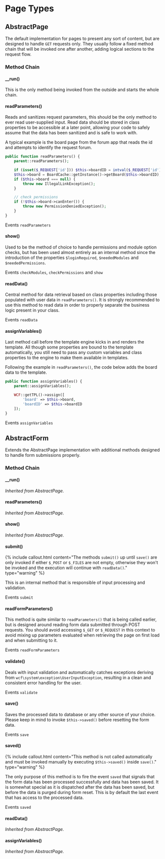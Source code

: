 # Page Types

## AbstractPage

The default implementation for pages to present any sort of content, but are designed to handle `GET` requests only. They usually follow a fixed method chain that will be invoked one after another, adding logical sections to the request flow.

### Method Chain

#### \__run()

This is the only method being invoked from the outside and starts the whole chain.

#### readParameters()

Reads and sanitizes request parameters, this should be the only method to ever read user-supplied input. Read data should be stored in class properties to be accessible at a later point, allowing your code to safely assume that the data has been sanitized and is safe to work with.

A typical example is the board page from the forum app that reads the id and attempts to identify the request forum.

```php
public function readParameters() {
	parent::readParameters();

	if (isset($_REQUEST['id'])) $this->boardID = intval($_REQUEST['id']);
	$this->board = BoardCache::getInstance()->getBoard($this->boardID);
	if ($this->board === null) {
		throw new IllegalLinkException();
	}

	// check permissions
	if (!$this->board->canEnter()) {
		throw new PermissionDeniedException();
	}
}
```

<span class="label label-info">Events</span> `readParameters`

#### show()

Used to be the method of choice to handle permissions and module option checks, but has been used almost entirely as an internal method since the introduction of the properties `$loginRequired`, `$neededModules` and `$neededPermissions`.

<span class="label label-info">Events</span> `checkModules`, `checkPermissions` and `show`

#### readData()

Central method for data retrieval based on class properties including those populated with user data in `readParameters()`. It is strongly recommended to use this method to read data in order to properly separate the business logic present in your class.

<span class="label label-info">Events</span> `readData`

#### assignVariables()

Last method call before the template engine kicks in and renders the template. All though some properties are bound to the template automatically, you still need to pass any custom variables and class properties to the engine to make them available in templates.

Following the example in `readParameters()`, the code below adds the board data to the template.

```php
public function assignVariables() {
	parent::assignVariables();

	WCF::getTPL()->assign([
		'board' => $this->board,
		'boardID' => $this->boardID
	]);
}
```

<span class="label label-info">Events</span> `assignVariables`

## AbstractForm

Extends the AbstractPage implementation with additional methods designed to handle form submissions properly.

### Method Chain

#### \__run()

*Inherited from AbstractPage.*

#### readParameters()

*Inherited from AbstractPage.*

#### show()

*Inherited from AbstractPage.*

#### submit()

{% include callout.html content="The methods `submit()` up until `save()` are only invoked if either `$_POST` or `$_FILES` are not empty, otherwise they won't be invoked and the execution will continue with `readData()`." type="warning" %}

This is an internal method that is responsible of input processing and validation.

<span class="label label-info">Events</span> `submit`

#### readFormParameters()

This method is quite similar to `readParameters()` that is being called earlier, but is designed around reading form data submitted through POST requests. You should avoid accessing `$_GET` or `$_REQUEST` in this context to avoid mixing up parameters evaluated when retrieving the page on first load and when submitting to it.

<span class="label label-info">Events</span> `readFormParameters`

#### validate()

Deals with input validation and automatically catches exceptions deriving from `wcf\system\exception\UserInputException`, resulting in a clean and consistent error handling for the user.

<span class="label label-info">Events</span> `validate`

#### save()

Saves the processed data to database or any other source of your choice. Please keep in mind to invoke `$this->saved()` before resetting the form data.

<span class="label label-info">Events</span> `save`

#### saved()

{% include callout.html content="This method is not called automatically and must be invoked manually by executing `$this->saved()` inside `save()`." type="warning" %}

The only purpose of this method is to fire the event `saved` that signals that the form data has been processed successfully and data has been saved. It is somewhat special as it is dispatched after the data has been saved, but before the data is purged during form reset. This is by default the last event that has access to the processed data.

<span class="label label-info">Events</span> `saved`

#### readData()

*Inherited from AbstractPage.*

#### assignVariables()

*Inherited from AbstractPage.*
